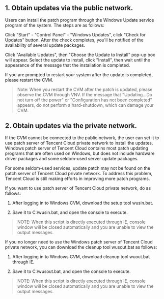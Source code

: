 ## 1. Obtain updates via the public network.
Users can install the patch program through the Windows Update service program of the system. The steps are as follows:

Click "Start" - "Control Panel" - "Windows Updates", click "Check for Updates" button. After the check completes, you'll be notified of the availability of several update packages.

Click "Available Updates", then "Choose the Update to Install" pop-up box will appear. Select the update to install, click "Install", then wait until the appearance of the message that the installation is completed.

If you are prompted to restart your system after the update is completed, please restart the CVM.

> Note: When you restart the CVM after the patch is updated, please observe the CVM through VNV. If the message that "Updating...Do not turn off the power" or "Configuration has not been completed" appears, do not perform a hard-shutdown, which can damage your CVM.

## 2. Obtain updates via the private network.
If the CVM cannot be connected to the public network, the user can set it to use patch server of Tencent Cloud private network to install the updates. Windows patch server of Tencent Cloud contains most patch updating programs that are often used on Windows, but does not include hardware driver packages and some seldom-used server update packages.

For some seldom-used services, update patch may not be found on the patch server of Tencent Cloud private network. To address this problem, Tencent Cloud is still making efforts in improving more patch programs.

If you want to use patch server of Tencent Cloud private network, do as follows:

1) After logging in to Windows CVM, download the setup tool wusin.bat.

2) Save it to C:\wusin.bat, and open the console to execute.

> NOTE: When this script is directly executed through IE, console window will be closed automatically and you are unable to view the output messages.

If you no longer need to use the Windows patch server of Tencent Cloud private network, you can download the cleanup tool wusout.bat as follows:

1) After logging in to Windows CVM, download cleanup tool wuout.bat through IE.

2) Save it to C:\wusout.bat, and open the console to execute.

> NOTE: When this script is directly executed through IE, console window will be closed automatically and you are unable to view the output messages.
